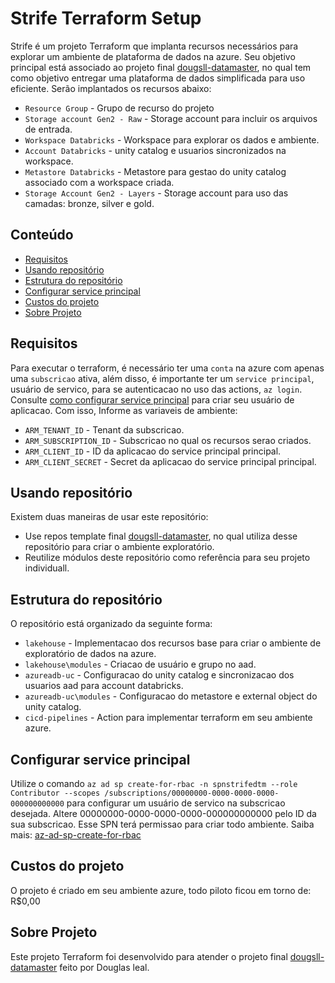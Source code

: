 # Strife Terraform Setup

Strife é um projeto Terraform que implanta recursos necessários para explorar um ambiente de plataforma de dados na azure. Seu objetivo principal está associado ao projeto final [dougsll-datamaster](https://github.com/lealdouglas/dougsll-datamaster), no qual tem como objetivo entregar uma plataforma de dados simplificada para uso eficiente.
Serão implantados os recursos abaixo:

- `Resource Group` - Grupo de recurso do projeto
- `Storage account Gen2 - Raw` - Storage account para incluir os arquivos de entrada.
- `Workspace Databricks` - Workspace para explorar os dados e ambiente.
- `Account Databricks` - unity catalog e usuarios sincronizados na workspace.
- `Metastore Databricks` - Metastore para gestao do unity catalog associado com a workspace criada.
- `Storage Account Gen2 - Layers` - Storage account para uso das camadas: bronze, silver e gold.

## Conteúdo

- [Requisitos](#requisitos)
- [Usando repositório](#iniciorapido)
- [Estrutura do repositório](#estrutura)
- [Configurar service principal](#configserviceprincipal)
- [Custos do projeto](#estrutura)
- [Sobre Projeto](#dougslldatamaster)

## Requisitos<a id="requisitos"></a>

Para executar o terraform, é necessário ter uma `conta` na azure com apenas uma `subscricao` ativa, além disso, é importante ter um `service principal`, usuário de servico, para se autenticacao no uso das actions, `az login`. Consulte [como configurar service principal](#configserviceprincipal) para criar seu usuário de aplicacao.
Com isso, Informe as variaveis de ambiente:

- `ARM_TENANT_ID` - Tenant da subscricao.
- `ARM_SUBSCRIPTION_ID` - Subscricao no qual os recursos serao criados.
- `ARM_CLIENT_ID` - ID da aplicacao do service principal principal.
- `ARM_CLIENT_SECRET` - Secret da aplicacao do service principal principal.

## Usando repositório<a id="iniciorapido"></a>

Existem duas maneiras de usar este repositório:

- Use repos template final [dougsll-datamaster](https://github.com/lealdouglas/dougsll-datamaster), no qual utiliza desse repositório para criar o ambiente exploratório.
- Reutilize módulos deste repositório como referência para seu projeto individuall.

## Estrutura do repositório<a id="estrutura"></a>

O repositório está organizado da seguinte forma:

- `lakehouse` - Implementacao dos recursos base para criar o ambiente de exploratório de dados na azure.
- `lakehouse\modules` - Criacao de usuário e grupo no aad.
- `azureadb-uc` - Configuracao do unity catalog e sincronizacao dos usuarios aad para account databricks.
- `azureadb-uc\modules` - Configuracao do metastore e external object do unity catalog.
- `cicd-pipelines` - Action para implementar terraform em seu ambiente azure.

## Configurar service principal<a id="configserviceprincipal"></a>

Utilize o comando `az ad sp create-for-rbac -n spnstrifedtm --role Contributor --scopes /subscriptions/00000000-0000-0000-0000-000000000000` para configurar um usuário de servico na subscricao desejada. Altere 00000000-0000-0000-0000-000000000000 pelo ID da sua subscricao. Esse SPN terá permissao para criar todo ambiente. Saiba mais: [az-ad-sp-create-for-rbac](https://learn.microsoft.com/pt-br/cli/azure/ad/sp?view=azure-cli-latest#az-ad-sp-create-for-rbac)

## Custos do projeto<a id="estrutura"></a>

O projeto é criado em seu ambiente azure, todo piloto ficou em torno de: R$0,00

## Sobre Projeto<a id="dougslldatamaster"></a>

Este projeto Terraform foi desenvolvido para atender o projeto final [dougsll-datamaster](https://github.com/lealdouglas/dougsll-datamaster) feito por Douglas leal.
